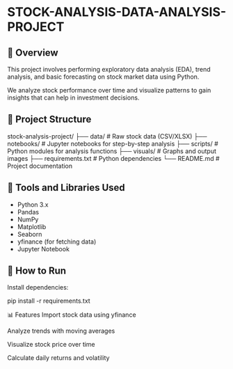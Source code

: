# STOCK-ANALYSIS-DATA-ANALYSIS-PROJECT

## 🧾 Overview

This project involves performing exploratory data analysis (EDA), trend analysis, and basic forecasting on stock market data using Python.

We analyze stock performance over time and visualize patterns to gain insights that can help in investment decisions.

## 📂 Project Structure

stock-analysis-project/
├── data/ # Raw stock data (CSV/XLSX)
├── notebooks/ # Jupyter notebooks for step-by-step analysis
├── scripts/ # Python modules for analysis functions
├── visuals/ # Graphs and output images
├── requirements.txt # Python dependencies
└── README.md # Project documentation


## 🧰 Tools and Libraries Used

- Python 3.x
- Pandas
- NumPy
- Matplotlib
- Seaborn
- yfinance (for fetching data)
- Jupyter Notebook

## 🚀 How to Run


Install dependencies:

pip install -r requirements.txt

📊 Features
Import stock data using yfinance

Analyze trends with moving averages

Visualize stock price over time

Calculate daily returns and volatility